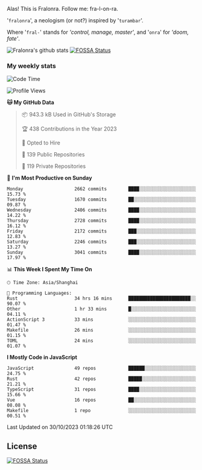 Alas! This is Fralonra. Follow me: fra-l-on-ra.

'`fralonra`', a neologism (or not?) inspired by '`turambar`'.

Where '`fral-`' stands for *'control, manage, master'*, and '`onra`' for *'doom, fate'*.

![Fralonra's github stats](https://github-readme-stats.vercel.app/api?username=fralonra)
[![FOSSA Status](https://app.fossa.com/api/projects/git%2Bgithub.com%2Ffralonra%2Ffralonra.svg?type=shield)](https://app.fossa.com/projects/git%2Bgithub.com%2Ffralonra%2Ffralonra?ref=badge_shield)

### My weekly stats

<!--START_SECTION:waka-->
![Code Time](http://img.shields.io/badge/Code%20Time-4%2C178%20hrs%2049%20mins-blue)

![Profile Views](http://img.shields.io/badge/Profile%20Views-0-blue)

**🐱 My GitHub Data** 

> 📦 943.3 kB Used in GitHub's Storage 
 > 
> 🏆 438 Contributions in the Year 2023
 > 
> 💼 Opted to Hire
 > 
> 📜 139 Public Repositories 
 > 
> 🔑 119 Private Repositories 
 > 
📅 **I'm Most Productive on Sunday** 

```text
Monday                   2662 commits        ████░░░░░░░░░░░░░░░░░░░░░   15.73 % 
Tuesday                  1670 commits        ██░░░░░░░░░░░░░░░░░░░░░░░   09.87 % 
Wednesday                2406 commits        ████░░░░░░░░░░░░░░░░░░░░░   14.22 % 
Thursday                 2728 commits        ████░░░░░░░░░░░░░░░░░░░░░   16.12 % 
Friday                   2172 commits        ███░░░░░░░░░░░░░░░░░░░░░░   12.83 % 
Saturday                 2246 commits        ███░░░░░░░░░░░░░░░░░░░░░░   13.27 % 
Sunday                   3041 commits        ████░░░░░░░░░░░░░░░░░░░░░   17.97 % 
```


📊 **This Week I Spent My Time On** 

```text
🕑︎ Time Zone: Asia/Shanghai

💬 Programming Languages: 
Rust                     34 hrs 16 mins      ███████████████████████░░   90.07 % 
Other                    1 hr 33 mins        █░░░░░░░░░░░░░░░░░░░░░░░░   04.11 % 
ActionScript 3           33 mins             ░░░░░░░░░░░░░░░░░░░░░░░░░   01.47 % 
Makefile                 26 mins             ░░░░░░░░░░░░░░░░░░░░░░░░░   01.15 % 
TOML                     24 mins             ░░░░░░░░░░░░░░░░░░░░░░░░░   01.07 % 
```

**I Mostly Code in JavaScript** 

```text
JavaScript               49 repos            ██████░░░░░░░░░░░░░░░░░░░   24.75 % 
Rust                     42 repos            █████░░░░░░░░░░░░░░░░░░░░   21.21 % 
TypeScript               31 repos            ████░░░░░░░░░░░░░░░░░░░░░   15.66 % 
Vue                      16 repos            ██░░░░░░░░░░░░░░░░░░░░░░░   08.08 % 
Makefile                 1 repo              ░░░░░░░░░░░░░░░░░░░░░░░░░   00.51 % 
```




 Last Updated on 30/10/2023 01:18:26 UTC
<!--END_SECTION:waka-->

## License
[![FOSSA Status](https://app.fossa.com/api/projects/git%2Bgithub.com%2Ffralonra%2Ffralonra.svg?type=large)](https://app.fossa.com/projects/git%2Bgithub.com%2Ffralonra%2Ffralonra?ref=badge_large)